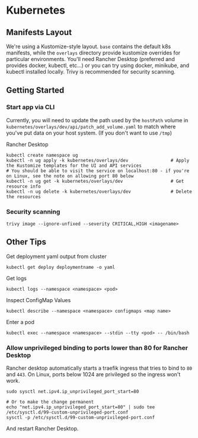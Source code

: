 # Kubernetes

## Manifests Layout

We're using a Kustomize-style layout. `base` contains the default k8s manifests, while the `overlays` directory provide kustomize overrides for particular environments. You'll need Rancher Desktop (preferred and provides docker, kubectl, etc...) or you can try using docker, minikube, and kubectl installed locally. Trivy is recommended for security scanning.

## Getting Started

### Start app via CLI

Currently, you will need to update the path used by the `hostPath` volume in `kubernetes/overlays/dev/api/patch_add_volume.yaml` to match where you've put data on your host system. (If you don't want to use `/tmp`)

Rancher Desktop

```console
kubectl create namespace ug
kubectl -n ug apply -k kubernetes/overlays/dev                # Apply the Kustomize templates for the UI and API services
# You should be able to visit the service on localhost:80 - if you're on Linux, see the note on allowing port 80 below
kubectl -n ug get -k kubernetes/overlays/dev                  # Get resource info
kubectl -n ug delete -k kubernetes/overlays/dev               # Delete the resources
```

### Security scanning

```console
trivy image --ignore-unfixed --severity CRITICAL,HIGH <imagename>
```

## Other Tips

Get deployment yaml output from cluster

```console
kubectl get deploy deploymentname -o yaml
```

Get logs

```console
kubectl logs --namespace <namespace> <pod>
```

Inspect ConfigMap Values

```console
kubectl describe --namespace <namespace> configmaps <map name>
```

Enter a pod

```console
kubectl exec --namespace <namespace> --stdin --tty <pod> -- /bin/bash
```

### Allow unprivileged binding to ports lower than 80 for Rancher Desktop

Rancher desktop automatically starts a traefik ingress that tries to bind to `80` and `443`. On Linux, ports below 1024 are privileged so the ingress won't work.

```console
sudo sysctl net.ipv4.ip_unprivileged_port_start=80

# Or to make the change permanent
echo "net.ipv4.ip_unprivileged_port_start=80" | sudo tee /etc/sysctl.d/99-custom-unprivileged-port.conf
sysctl -p /etc/sysctl.d/99-custom-unprivileged-port.conf
```

And restart Rancher Desktop.
